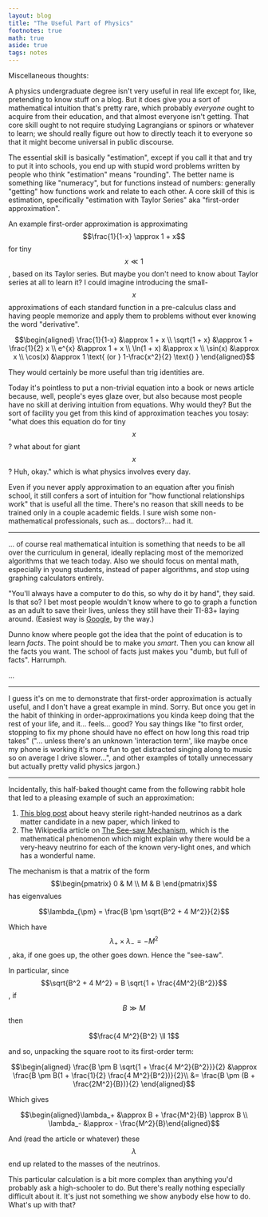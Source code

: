 ```yaml
---
layout: blog
title: "The Useful Part of Physics"
footnotes: true
math: true
aside: true
tags: notes
---
```


Miscellaneous thoughts:

A physics undergraduate degree isn't very useful in real life except for, like, pretending to know stuff on a blog. But it does give you a sort of mathematical intuition that's pretty rare, which probably _everyone_ ought to acquire from their education, and that almost everyone isn't getting. That core skill ought to not require studying Lagrangians or spinors or whatever to learn; we should really figure out how to directly teach it to everyone so that it might become universal in public discourse.

<!--more-->

The essential skill is basically "estimation", except if you call it that and try to put it into schools, you end up with stupid word problems written by people who think "estimation" means "rounding". The better name is something like "numeracy", but for functions instead of numbers: generally "getting" how functions work and relate to each other. A core skill of this is estimation, specifically "estimation with Taylor Series" aka "first-order approximation".

An example first-order approximation is approximating $$\frac{1}{1-x} \approx 1 + x$$ for tiny $$x \ll 1$$, based on its Taylor series. But maybe you don't need to know about Taylor series at all to learn it? I could imagine introducing the small-$$x$$ approximations of each standard function in a pre-calculus class and having people memorize and apply them to problems without ever knowing the word "derivative".

$$\begin{aligned}
\frac{1}{1-x} &\approx 1 + x \\
\sqrt{1 + x} &\approx 1 + \frac{1}{2} x \\
e^{x} &\approx 1 + x \\
\ln(1 + x) &\approx x \\
\sin(x) &\approx x \\
\cos(x) &\approx 1 \text{ (or } 1-\frac{x^2}{2} \text{) }
\end{aligned}$$

They would certainly be more useful than trig identities are.

Today it's pointless to put a non-trivial equation into a book or news article because, well, people's eyes glaze over, but also because most people have no skill at deriving intuition from equations. Why would they? But the sort of facility you get from this kind of approximation teaches you tosay: "what does this equation do for tiny $$x$$? what about for giant $$x$$? Huh, okay." which is what physics involves every day.

Even if you never apply approximation to an equation after you finish school, it still confers a sort of intuition for "how functional relationships work" that is useful all the time. There's no reason that skill needs to be trained only in a couple academic fields. I sure wish some non-mathematical professionals, such as... doctors?... had it.

------

... of course real mathematical intuition is something that needs to be all over the curriculum in general, ideally replacing most of the memorized algorithms that we teach today. Also we should focus on mental math, especially in young students, instead of paper algorithms, and stop using graphing calculators entirely. 

"You'll always have a computer to do this, so why do it by hand", they said. Is that so? I bet most people wouldn't know where to go to graph a function as an adult to save their lives, unless they still have their TI-83+ laying around. (Easiest way is [Google](https://www.google.com/search?q=y+%3D+5x+%2B+3), by the way.)

Dunno know where people got the idea that the point of education is to learn _facts_. The point should be to make you _smart_. Then you can know all the facts you want. The school of facts just makes you "dumb, but full of facts". Harrumph.

...

-----

I guess it's on me to demonstrate that first-order approximation is actually useful, and I don't have a great example in mind. Sorry. But once you get in the habit of thinking in order-approximations you kinda keep doing that the rest of your life, and it... feels... good? You say things like "to first order, stopping to fix my phone should have no effect on how long this road trip takes" ("... unless there's an unknown 'interaction term', like maybe once my phone is working it's more fun to get distracted singing along to music so on average I drive slower...", and other examples of totally unnecessary but actually pretty valid physics jargon.)

--------

Incidentally, this half-baked thought came from the following rabbit hole that led to a pleasing example of such an approximation:

1. [This blog post](https://golem.ph.utexas.edu/category/2022/12/neutrino_dark_matter.html) about heavy sterile right-handed neutrinos as a dark matter candidate in a new paper, which linked to
2. The Wikipedia article on [The See-saw Mechanism](https://en.wikipedia.org/wiki/Seesaw_mechanism), which is the mathematical phenomenon which might explain why there would be a very-heavy neutrino for each of the known very-light ones, and which has a wonderful name.

The mechanism is that a matrix of the form $$\begin{pmatrix} 0 & M \\ M & B \end{pmatrix}$$ has eigenvalues

$$\lambda_{\pm} = \frac{B \pm \sqrt{B^2 + 4 M^2}}{2}$$

Which have $$\lambda_+ \times \lambda_- = -M^2$$, aka, if one goes up, the other goes down. Hence the "see-saw".

In particular, since $$\sqrt{B^2 + 4 M^2} = B \sqrt{1 + \frac{4M^2}{B^2}}$$, if $$B \gg M$$ then 

$$\frac{4 M^2}{B^2} \ll 1$$

and so, unpacking the square root to its first-order term:

$$\begin{aligned}
\frac{B \pm B \sqrt{1 + \frac{4 M^2}{B^2}}}{2} 
&\approx \frac{B \pm B(1 + \frac{1}{2} \frac{4 M^2}{B^2})}{2}\\
&= \frac{B \pm (B + \frac{2M^2}{B})}{2}
\end{aligned}$$

Which gives

$$\begin{aligned}\lambda_+ &\approx B + \frac{M^2}{B} \approx B \\
\lambda_- &\approx - \frac{M^2}{B}\end{aligned}$$


And (read the article or whatever) these $$\lambda$$ end up related to the masses of the neutrinos.

This particular calculation is a bit more complex than anything you'd probably ask a high-schooler to do. But there's really nothing especially difficult about it. It's just not something we show anybody else how to do. What's up with that?
